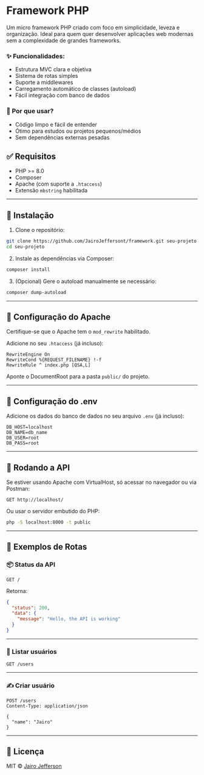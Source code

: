# Framework PHP

Um micro framework PHP criado com foco em simplicidade, leveza e organização. Ideal para quem quer desenvolver aplicações web modernas sem a complexidade de grandes frameworks.

### ✨ Funcionalidades:
- Estrutura MVC clara e objetiva
- Sistema de rotas simples
- Suporte a middlewares
- Carregamento automático de classes (autoload)
- Fácil integração com banco de dados

### 🚀 Por que usar?
- Código limpo e fácil de entender
- Ótimo para estudos ou projetos pequenos/médios
- Sem dependências externas pesadas

## ✅ Requisitos

- PHP >= 8.0
- Composer
- Apache (com suporte a `.htaccess`)
- Extensão `mbstring` habilitada

---

## 🚀 Instalação

1. Clone o repositório:

```bash
git clone https://github.com/JairoJeffersont/framework.git seu-projeto
cd seu-projeto
```

2. Instale as dependências via Composer:

```bash
composer install
```

3. (Opcional) Gere o autoload manualmente se necessário:

```bash
composer dump-autoload
```

---

## 🔧 Configuração do Apache

Certifique-se que o Apache tem o `mod_rewrite` habilitado.

Adicione no seu `.htaccess` (já incluso):

```apacheconf
RewriteEngine On
RewriteCond %{REQUEST_FILENAME} !-f
RewriteRule ^ index.php [QSA,L]
```

Aponte o DocumentRoot para a pasta `public/` do projeto.

---

## 🔧 Configuração do .env

Adicione os dados do banco de dados no seu arquivo `.env` (já incluso):

```
DB_HOST=localhost
DB_NAME=db_name
DB_USER=root
DB_PASS=root
```

---

## 🏁 Rodando a API

Se estiver usando Apache com VirtualHost, só acessar no navegador ou via Postman:

```
GET http://localhost/
```

Ou usar o servidor embutido do PHP:

```bash
php -S localhost:8000 -t public
```

---

## 🧪 Exemplos de Rotas

### 📦 Status da API

```http
GET /
```

Retorna:
```json
{
  "status": 200,
  "data": {
    "message": "Hello, the API is working"
  }
}
```

---

### 👥 Listar usuários

```http
GET /users
```

---

### ✍️ Criar usuário 

```http
POST /users
Content-Type: application/json

{
  "name": "Jairo"
}
```

---


## 📃 Licença

MIT © [Jairo Jefferson](mailto:jairojeffersont@gmail.com)

